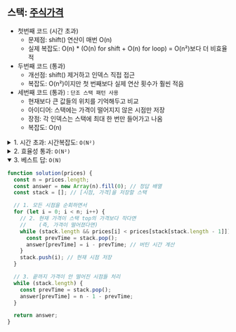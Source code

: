 ## 스택: [주식가격](https://school.programmers.co.kr/learn/courses/30/lessons/42584)

- 첫번째 코드 (시간 초과)
  - 문제점: shift() 연산이 매번 O(n)
  - 실제 복잡도: O(n) \* (O(n) for shift + O(n) for loop) = O(n²)보다 더 비효율적
- 두번째 코드 (통과)
  - 개선점: shift() 제거하고 인덱스 직접 접근
  - 복잡도: O(n²)이지만 첫 번째보다 실제 연산 횟수가 훨씬 적음
- 세번째 코드 (통과) : `단조 스택 패턴 사용`
  - 현재보다 큰 값들의 위치를 기억해두고 비교
  - 아이디어: 스택에는 가격이 떨어지지 않은 시점만 저장
  - 장점: 각 인덱스는 스택에 최대 한 번만 들어가고 나옴
  - 복잡도: O(n)

<details>
  <summary>1. 시간 초과: 시간복잡도: <code>O(N²)</code></summary>

```javascript
function solution(prices) {
  const answer = [];
  while (prices.length > 0) {
    const current = prices.shift();
    let count = 0;
    for (const next of prices) {
      count++; // 다음 변동 가격까지 1초는 지나긴 함
      if (current > next) break;
    }
    answer.push(count);
  }
  return answer;
}
```

</details>

<details>

  <summary>2. 효율성 통과: <code>O(N²)</code></summary>

```javascript
function solution(prices) {
  const length = prices.length;
  const answer = new Array(length).fill(0);

  for (let i = 0; i < length; i++) {
    for (let j = i + 1; j < length; j++) {
      answer[i]++; // 다음 변동 가격까지 1초는 지나긴 함
      if (prices[i] > prices[j]) break;
    }
  }

  return answer;
}
```

</details>

<details open>

  <summary>3. 베스트 답: <code>O(N)</code></summary>

```javascript
function solution(prices) {
  const n = prices.length;
  const answer = new Array(n).fill(0); // 정답 배열
  const stack = []; // [시점, 가격]을 저장할 스택

  // 1. 모든 시점을 순회하면서
  for (let i = 0; i < n; i++) {
    // 2. 현재 가격이 스택 top의 가격보다 작다면
    //    (즉, 가격이 떨어졌다면)
    while (stack.length && prices[i] < prices[stack[stack.length - 1]]) {
      const prevTime = stack.pop();
      answer[prevTime] = i - prevTime; // 버틴 시간 계산
    }
    stack.push(i); // 현재 시점 저장
  }

  // 3. 끝까지 가격이 안 떨어진 시점들 처리
  while (stack.length) {
    const prevTime = stack.pop();
    answer[prevTime] = n - 1 - prevTime;
  }

  return answer;
}
```

</details>
